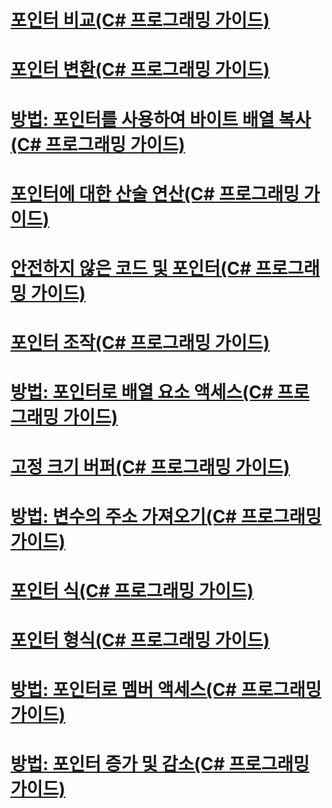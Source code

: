 # [포인터 비교(C# 프로그래밍 가이드)](pointer-comparison.md)
# [포인터 변환(C# 프로그래밍 가이드)](pointer-conversions.md)
# [방법: 포인터를 사용하여 바이트 배열 복사(C# 프로그래밍 가이드)](how-to-use-pointers-to-copy-an-array-of-bytes.md)
# [포인터에 대한 산술 연산(C# 프로그래밍 가이드)](arithmetic-operations-on-pointers.md)
# [안전하지 않은 코드 및 포인터(C# 프로그래밍 가이드)](index.md)
# [포인터 조작(C# 프로그래밍 가이드)](manipulating-pointers.md)
# [방법: 포인터로 배열 요소 액세스(C# 프로그래밍 가이드)](how-to-access-an-array-element-with-a-pointer.md)
# [고정 크기 버퍼(C# 프로그래밍 가이드)](fixed-size-buffers.md)
# [방법: 변수의 주소 가져오기(C# 프로그래밍 가이드)](how-to-obtain-the-address-of-a-variable.md)
# [포인터 식(C# 프로그래밍 가이드)](pointer-expressions.md)
# [포인터 형식(C# 프로그래밍 가이드)](pointer-types.md)
# [방법: 포인터로 멤버 액세스(C# 프로그래밍 가이드)](how-to-access-a-member-with-a-pointer.md)
# [방법: 포인터 증가 및 감소(C# 프로그래밍 가이드)](how-to-increment-and-decrement-pointers.md)
